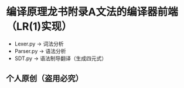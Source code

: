 # 编译原理龙书附录A文法的编译器前端（LR(1)实现）
- Lexer.py -> 词法分析
- Parser.py -> 语法分析
- SDT.py -> 语法制导翻译（生成四元式）
## 个人原创（盗用必究）
